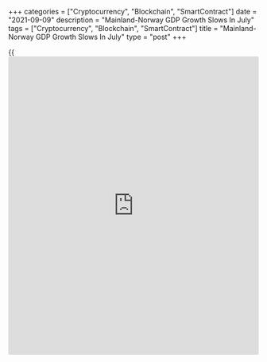 +++
categories = ["Cryptocurrency", "Blockchain", "SmartContract"]
date = "2021-09-09"
description = "Mainland-Norway GDP Growth Slows In July"
tags = ["Cryptocurrency", "Blockchain", "SmartContract"]
title = "Mainland-Norway GDP Growth Slows In July"
type = "post"
+++

{{<iframe id="large-banner" src="https://www.bounty.group/#slide=5.0" width="100%" height="600" scrolling="no" style="border: 0px solid rgb(216, 221, 230); border-radius: 3px;">}}

The Mainland-Norway [economy][1] grew at a slower pace in July, data
from Statistics Norway showed on Thursday.

Gross domestic product grew 0.4 percent on month in July, much slower
than the 0.8 percent expansion posted in June.

Total GDP expanded 0.7 percent from June, when it was up 0.9 percent.

The slowdown in economic growth was largely driven by the fall in gross
fixed capital formation. GFCF was down 1.4 percent. Household spending
rose 2.6 percent, while government spending grew only 0.1 percent.

Exports advanced 1.8 percent from the last month. By contrast, imports
slid 3.5 percent.

The statistical office said the Mainland GDP was 0.5 percent higher than
in February 2020, which was the last month before the pandemic hit
Norway.

For comments and feedback [contact](https://www.playgroundfx.com/contact/): editorial@rtt[news](https://www.letsplayfx.com/blog/forex-news-website/).com

[Economic News][1]

 **What parts of the world are seeing the best (and worst) economic
performances lately? Click[here][2] to check out our [Econ Scorecard][2]
and find out! See up-to-the-moment [ranking](https://www.playgroundfx.com/blog/crypto-exchange-ranking/)s for the best and worst
performers in [GDP][3], [unemployment rate][4], [inflation][5] and much
more.**

   1. www.rtt[news](https://www.letsplayfx.com/blog/forex-news-website/).com/Content/EconomicNews.aspx
   2. www.rtt[news](https://www.letsplayfx.com/blog/forex-news-website/).com/economic-scorecard/world-rank/industrial-production/highest-performance.aspx
   3. www.rtt[news](https://www.letsplayfx.com/blog/forex-news-website/).com/economic-scorecard/world-rank/GDP/highest-performance.aspx
   4. www.rtt[news](https://www.letsplayfx.com/blog/forex-news-website/).com/economic-scorecard/world-rank/unemployment-rate/lowest-performance.aspx
   5. www.rtt[news](https://www.letsplayfx.com/blog/forex-news-website/).com/economic-scorecard/world-rank/CPI/highest-performance.aspx